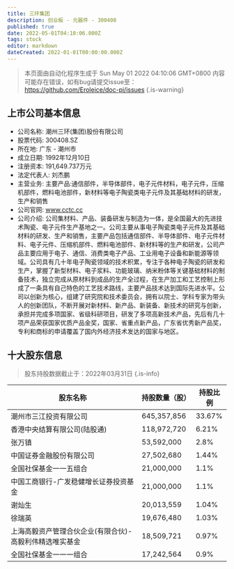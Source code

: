 ```yaml
---
title: 三环集团
description: 创业板 - 元器件 - 300408
published: true
date: 2022-05-01T04:10:06.000Z
tags: stock
editor: markdown
dateCreated: 2022-01-01T00:00:00.000Z
---
```


> 本页面由自动化程序生成于 Sun May 01 2022 04:10:06 GMT+0800
> 内容可能存在错误，如有bug请提交issue至：https://github.com/Eroleice/doc-pi/issues
{.is-warning}

## 上市公司基本信息
- 公司名称: 潮州三环(集团)股份有限公司
- 股票代码: 300408.SZ
- 所在地: 广东 - 潮州市
- 成立日期: 1992年12月10日
- 注册资本: 191,649.737万元
- 法定代表人: 刘杰鹏
- 主营业务: 主要产品:通信部件，半导体部件，电子元件材料，电子元件，压缩机部件，燃料电池部件，新材料等电子陶瓷类电子元件及其基础材料的研发，生产和销售
- 公司官网: www.cctc.cc
- 公司介绍: 公司集材料、产品、装备研发与制造为一体，是全国最大的先进技术陶瓷、电子元件生产基地之一。公司主要从事电子陶瓷类电子元件及其基础材料的研发、生产和销售，主要产品包括通信部件、半导体部件、电子元件材料、电子元件、压缩机部件、燃料电池部件、新材料等的生产和研发，公司产品主要应用于电子、通信、消费类电子产品、工业用电子设备和新能源等领域。公司具有几十年电子陶瓷领域的技术积累，专注于各种电子陶瓷的研发和生产，掌握了新型材料、电子浆料、功能玻璃、纳米粉体等关键基础材料的制备技术，独立完成从原材料到成品的生产全过程，在生产加工和工艺控制上形成了一条具有自己特色的工艺技术路线，主要产品技术达到国际先进水平。公司以创新为核心，组建了研究院和技术委员会，拥有以院士、学科专家为带头人的创新团队，不断开展对新材料、新产品、新装备、新技术的研究与创新，承担并完成多项国家、省级科研项目，研发了多项高新技术产品，先后有几十项产品荣获国家优质产品金奖，国家、省重点新产品，广东省优秀新产品奖，专利和商标的申请覆盖了国内外经济技术发达的国家与地区。


## 十大股东信息
> 股东持股数据截止于：2022年03月31日
{.is-info}

| 股东名称 | 持股数量（股） | 持股比例 |
| --- | --- | --- |
| 潮州市三江投资有限公司 | 645,357,856 | 33.67% |
| 香港中央结算有限公司(陆股通) | 118,972,720 | 6.21% |
| 张万镇 | 53,592,000 | 2.8% |
| 中国证券金融股份有限公司 | 27,502,680 | 1.44% |
| 全国社保基金一一五组合 | 21,000,000 | 1.1% |
| 中国工商银行-广发稳健增长证券投资基金 | 21,000,000 | 1.1% |
| 谢灿生 | 20,013,559 | 1.04% |
| 徐瑞英 | 19,676,480 | 1.03% |
| 上海高毅资产管理合伙企业(有限合伙)-高毅利伟精选唯实基金 | 18,509,721 | 0.97% |
| 全国社保基金一一一组合 | 17,242,564 | 0.9% |




